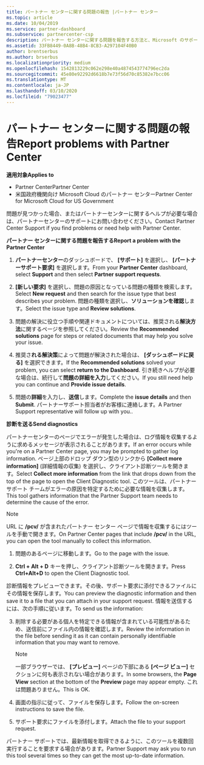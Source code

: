 ```yaml
---
title: パートナー センターに関する問題の報告 |パートナー センター
ms.topic: article
ms.date: 10/04/2019
ms.service: partner-dashboard
ms.subservice: partnercenter-csp
description: パートナー センターに関する問題を報告する方法と、Microsoft のサポート チーム向けの診断情報を収集する方法について説明します。
ms.assetid: 33FB8449-0A8B-48B4-8CB3-A297104F40B0
author: brentserbus
ms.author: brserbus
ms.localizationpriority: medium
ms.openlocfilehash: 1542813229c062e298e40a4874543774796ec2da
ms.sourcegitcommit: 45e80e92292d6618b7e73f56d70c85382e7bcc06
ms.translationtype: MT
ms.contentlocale: ja-JP
ms.lasthandoff: 03/10/2020
ms.locfileid: "79023477"
---
```

# <a name="report-problems-with-partner-center"></a><span data-ttu-id="a8c05-103">パートナー センターに関する問題の報告</span><span class="sxs-lookup"><span data-stu-id="a8c05-103">Report problems with Partner Center</span></span>

<span data-ttu-id="a8c05-104">**適用対象**</span><span class="sxs-lookup"><span data-stu-id="a8c05-104">**Applies to**</span></span>

- <span data-ttu-id="a8c05-105">Partner Center</span><span class="sxs-lookup"><span data-stu-id="a8c05-105">Partner Center</span></span>
- <span data-ttu-id="a8c05-106">米国政府機関向け Microsoft Cloud のパートナー センター</span><span class="sxs-lookup"><span data-stu-id="a8c05-106">Partner Center for Microsoft Cloud for US Government</span></span>


<span data-ttu-id="a8c05-107">問題が見つかった場合、またはパートナーセンターに関するヘルプが必要な場合は、パートナーセンターのサポートにお問い合わせください。</span><span class="sxs-lookup"><span data-stu-id="a8c05-107">Contact Partner Center Support if you find problems or need help with Partner Center.</span></span>

<span data-ttu-id="a8c05-108">**パートナー センターに関する問題を報告する**</span><span class="sxs-lookup"><span data-stu-id="a8c05-108">**Report a problem with the Partner Center**</span></span>

1. <span data-ttu-id="a8c05-109">**パートナーセンター**のダッシュボードで、 **[サポート]** を選択し、 **[パートナーサポート要求]** を選択します。</span><span class="sxs-lookup"><span data-stu-id="a8c05-109">From your **Partner Center** dashboard, select **Support** and then select **Partner support requests**.</span></span>

2. <span data-ttu-id="a8c05-110">**[新しい要求]** を選択し、問題の原因となっている問題の種類を検索します。</span><span class="sxs-lookup"><span data-stu-id="a8c05-110">Select **New request** and then search for the issue type that best describes your problem.</span></span> <span data-ttu-id="a8c05-111">問題の種類を選択し、**ソリューションを確認**します。</span><span class="sxs-lookup"><span data-stu-id="a8c05-111">Select the issue type and **Review solutions**.</span></span>

3. <span data-ttu-id="a8c05-112">問題の解決に役立つ手順や関連ドキュメントについては、推奨される**解決方法**に関するページを参照してください。</span><span class="sxs-lookup"><span data-stu-id="a8c05-112">Review the **Recommended solutions** page for steps or related documents that may help you solve your issue.</span></span>

4. <span data-ttu-id="a8c05-113">推奨さ**れる解決策**によって問題が解決された場合は、 **[ダッシュボードに戻る]** を選択できます。</span><span class="sxs-lookup"><span data-stu-id="a8c05-113">If the **Recommended solutions** solved your problem, you can select **return to the Dashboard**.</span></span> <span data-ttu-id="a8c05-114">引き続きヘルプが必要な場合は、続行して**問題の詳細を入力**してください。</span><span class="sxs-lookup"><span data-stu-id="a8c05-114">If you still need help you can continue and **Provide issue details**.</span></span>

5. <span data-ttu-id="a8c05-115">問題の**詳細**を入力し、**送信**します。</span><span class="sxs-lookup"><span data-stu-id="a8c05-115">Complete the **issue details** and then **Submit**.</span></span> <span data-ttu-id="a8c05-116">パートナーサポート担当者がお客様に連絡します。</span><span class="sxs-lookup"><span data-stu-id="a8c05-116">A Partner Support representative will follow up with you..</span></span>

<span data-ttu-id="a8c05-117">**診断を送る**</span><span class="sxs-lookup"><span data-stu-id="a8c05-117">**Send diagnostics**</span></span>

<span data-ttu-id="a8c05-118">パートナーセンターのページでエラーが発生した場合は、ログ情報を収集するように求めるメッセージが表示されることがあります。</span><span class="sxs-lookup"><span data-stu-id="a8c05-118">If an error occurs while you're on a Partner Center page, you may be prompted to gather log information.</span></span> <span data-ttu-id="a8c05-119">ページ上部のドロップ ダウン型のリンクから **[Collect more information]** (詳細情報の収集) を選択し、クライアント診断ツールを開きます。</span><span class="sxs-lookup"><span data-stu-id="a8c05-119">Select **Collect more information** from the link that drops down from the top of the page to open the Client Diagnostic tool.</span></span> <span data-ttu-id="a8c05-120">このツールは、パートナー サポート チームがエラーの原因を特定するために必要な情報を収集します。</span><span class="sxs-lookup"><span data-stu-id="a8c05-120">This tool gathers information that the Partner Support team needs to determine the cause of the error.</span></span> 

>[!NOTE]
><span data-ttu-id="a8c05-121">URL に **/pcv/** が含まれたパートナー センター ページで情報を収集するにはツールを手動で開きます。</span><span class="sxs-lookup"><span data-stu-id="a8c05-121">On Partner Center pages that include **/pcv/** in the URL, you can open the tool manually to collect this information.</span></span>

1. <span data-ttu-id="a8c05-122">問題のあるページに移動します。</span><span class="sxs-lookup"><span data-stu-id="a8c05-122">Go to the page with the issue.</span></span>

2. <span data-ttu-id="a8c05-123">**Ctrl + Alt + D** キーを押し、クライアント診断ツールを開きます。</span><span class="sxs-lookup"><span data-stu-id="a8c05-123">Press **Ctrl+Alt+D** to open the Client Diagnostic tool.</span></span>

<span data-ttu-id="a8c05-124">診断情報をプレビューできます。その後、サポート要求に添付できるファイルにその情報を保存します。</span><span class="sxs-lookup"><span data-stu-id="a8c05-124">You can preview the diagnostic information and then save it to a file that you can attach in your support request.</span></span> <span data-ttu-id="a8c05-125">情報を送信するには、次の手順に従います。</span><span class="sxs-lookup"><span data-stu-id="a8c05-125">To send us the information:</span></span>

3. <span data-ttu-id="a8c05-126">削除する必要がある個人を特定できる情報が含まれている可能性があるため、送信前にファイル内の情報を確認します。</span><span class="sxs-lookup"><span data-stu-id="a8c05-126">Review the information in the file before sending it as it can contain personally identifiable information that you may want to remove.</span></span> 

    >[!NOTE]
    ><span data-ttu-id="a8c05-127">一部ブラウザーでは、 **[プレビュー]** ページの下部にある **[ページ ビュー]** セクションに何も表示されない場合があります。</span><span class="sxs-lookup"><span data-stu-id="a8c05-127">In some browsers, the **Page View** section at the bottom of the **Preview** page may appear empty.</span></span> <span data-ttu-id="a8c05-128">これは問題ありません。</span><span class="sxs-lookup"><span data-stu-id="a8c05-128">This is OK.</span></span>

4. <span data-ttu-id="a8c05-129">画面の指示に従って、ファイルを保存します。</span><span class="sxs-lookup"><span data-stu-id="a8c05-129">Follow the on-screen instructions to save the file.</span></span>

5. <span data-ttu-id="a8c05-130">サポート要求にファイルを添付します。</span><span class="sxs-lookup"><span data-stu-id="a8c05-130">Attach the file to your support request.</span></span>

<span data-ttu-id="a8c05-131">パートナー サポートでは、最新情報を取得できるように、このツールを複数回実行することを要求する場合があります。</span><span class="sxs-lookup"><span data-stu-id="a8c05-131">Partner Support may ask you to run this tool several times so they can get the most up-to-date information.</span></span>


